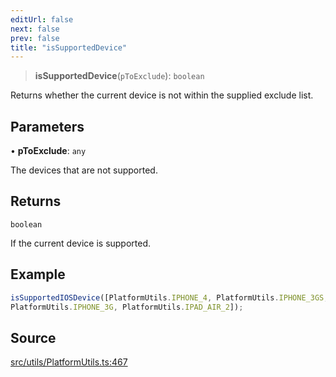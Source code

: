 ```yaml
---
editUrl: false
next: false
prev: false
title: "isSupportedDevice"
---
```


> **isSupportedDevice**(`pToExclude`): `boolean`

Returns whether the current device is not within the supplied exclude list.

## Parameters

• **pToExclude**: `any`

The devices that are not supported.

## Returns

`boolean`

If the current device is supported.

## Example

```ts
isSupportedIOSDevice([PlatformUtils.IPHONE_4, PlatformUtils.IPHONE_3GS, PlatformUtils.IPHONE_1,
PlatformUtils.IPHONE_3G, PlatformUtils.IPAD_AIR_2]);
```

## Source

[src/utils/PlatformUtils.ts:467](https://github.com/relishinc/dill-pixel/blob/10f512f7f577ca5e74162827f11215b28df5ca97/src/utils/PlatformUtils.ts#L467)
